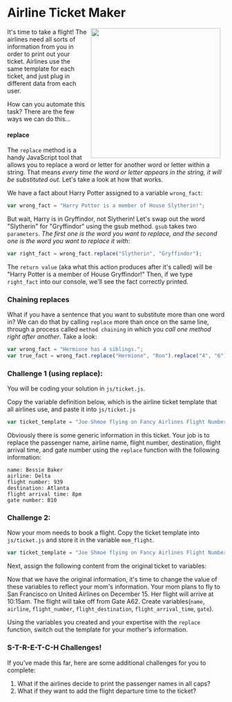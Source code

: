 # Airline Ticket Maker

<img src="https://s3.amazonaws.com/after-school-assets/airline-boarding-pass-ticket-isolated-over-white-shadow-background-31428164.jpg" width="300" align="right" hspace="10">

It's time to take a flight! The airlines need all sorts of information from you in order to print out your ticket. Airlines use the same template for each ticket, and just plug in different data from each user. 

How can you automate this task? There are the few ways we can do this...

#### replace
The `replace` method is a handy JavaScript tool that allows you to replace a word or letter for another word or letter within a string. That means *every time the word or letter appears in the string, it will be substituted out.* Let's take a look at how that works.

We have a fact about Harry Potter assigned to a variable `wrong_fact`:

```js
var wrong_fact = "Harry Potter is a member of House Slytherin!";
```
But wait, Harry is in Gryffindor, not Slytherin! Let's swap out the word "Slytherin" for "Gryffindor" using the gsub method. `gsub` takes two `parameters`. *The first one is the word you want to replace, and the second one is the word you want to replace it with*:

```js
var right_fact = wrong_fact.replace("Slytherin", "Gryffindor");
```

The `return value` (aka what this action produces after it's called) will be "Harry Potter is a member of House Gryffindor!" Then, if we type `right_fact` into our console, we'll see the fact correctly printed.

### Chaining replaces

What if you have a sentence that you want to substitute more than one word in? We can do that by calling `replace` more than once on the same line, through a process called `method chaining` in which you *call one method right after another*. Take a look:

```js
var wrong_fact = "Hermione has 4 siblings.";
var true_fact = wrong_fact.replace("Hermione", "Ron").replace("4", "6");
```


### Challenge 1 (using replace):
You will be coding your solution in `js/ticket.js`.

Copy the variable definition below, which is the airline ticket template that all airlines use, and paste it into `js/ticket.js`

```js
var ticket_template = "Joe Shmoe flying on Fancy Airlines Flight Number 000 arriving at Fancy Destination at 2400 hours. The flight will depart from gate 100.
```

Obviously there is some generic information in this ticket. Your job is to replace the passenger name, airline name, flight number, destination, flight arrival time, and gate number using the `replace` function with the following information:

```
name: Bessie Baker
airline: Delta
flight number: 939
destination: Atlanta
flight arrival time: 8pm
gate number: B10
```

### Challenge 2:
Now your mom needs to book a flight. Copy the ticket template into `js/ticket.js` and store it in the variable `mom_flight`.

```js
var ticket_template = "Joe Shmoe flying on Fancy Airlines Flight Number 000 arriving at Fancy Destination at 2400 hours. The flight will depart from gate 100.
```

Next, assign the following content from the original ticket to variables:

Now that we have the original information, it's time to change the value of these variables to reflect your mom's information. Your mom plans to fly to San Francisco on United Airlines on December 15. Her flight will arrive at 10:15am. The flight will take off from Gate A62. Create variables(`name`, `airline`, `flight_number`, `flight_destination`, `flight_arrival_time`, `gate`).


Using the variables you created and your expertise with the `replace` function, switch out the template for your mother's information. 

### S-T-R-E-T-C-H Challenges!
If you've made this far, here are some additional challenges for you to complete:

1.  What if the airlines decide to print the passenger names in all caps?
2. What if they want to add the flight departure time to the ticket?

